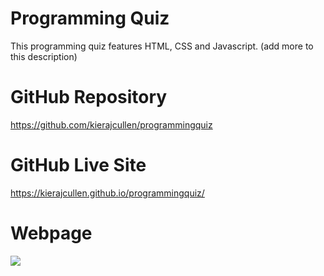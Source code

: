 # Programming Quiz

This programming quiz features HTML, CSS and Javascript. (add more to this description)

# GitHub Repository

https://github.com/kierajcullen/programmingquiz

# GitHub Live Site

https://kierajcullen.github.io/programmingquiz/

# Webpage

![](screenshot.JPG)
